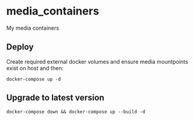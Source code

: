 # media_containers

My media containers

## Deploy

Create required external docker volumes and ensure media mountpoints exist on host and then:

```
docker-compose up -d
```

## Upgrade to latest version


```
docker-compose down && docker-compose up --build -d
```
